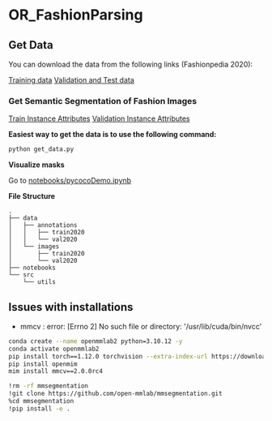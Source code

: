 # OR_FashionParsing

## Get Data

You can download the data from the following links (Fashionpedia 2020):

[Training data](https://s3.amazonaws.com/ifashionist-dataset/images/train2020.zip)
[Validation and Test data](https://s3.amazonaws.com/ifashionist-dataset/images/val_test2020.zip)


### Get Semantic Segmentation of Fashion Images

[Train Instance Attributes](https://s3.amazonaws.com/ifashionist-dataset/annotations/instances_attributes_train2020.json)
[Validation Instance Attributes](https://s3.amazonaws.com/ifashionist-dataset/annotations/instances_attributes_val2020.json)

**Easiest way to get the data is to use the following command:**

```bash
python get_data.py
```

**Visualize masks**

Go to [notebooks/pycocoDemo.ipynb](notebooks/pycocoDemo.ipynb)

**File Structure**

```
.
├── data
│   ├── annotations
│   │   ├── train2020
│   │   └── val2020
│   └── images
│       ├── train2020
│       └── val2020
├── notebooks
└── src
    └── utils
```


## Issues with installations

- mmcv : error: [Errno 2] No such file or directory: '/usr/lib/cuda/bin/nvcc'

```bash
conda create --name openmmlab2 python=3.10.12 -y
conda activate openmmlab2
pip install torch==1.12.0 torchvision --extra-index-url https://download.pytorch.org/whl/cu113
pip install openmim
mim install mmcv==2.0.0rc4

!rm -rf mmsegmentation
!git clone https://github.com/open-mmlab/mmsegmentation.git 
%cd mmsegmentation
!pip install -e .
```